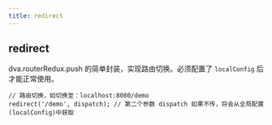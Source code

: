 ```yaml
---
title: redirect
---
```


## redirect

dva.routerRedux.push 的简单封装，实现路由切换。必须配置了 `localConfig` 后才能正常使用。

```
// 路由切换，如切换至：localhost:8080/demo
redirect('/demo', dispatch); // 第二个参数 dispatch 如果不传，将会从全局配置(localConfig)中获取
```
